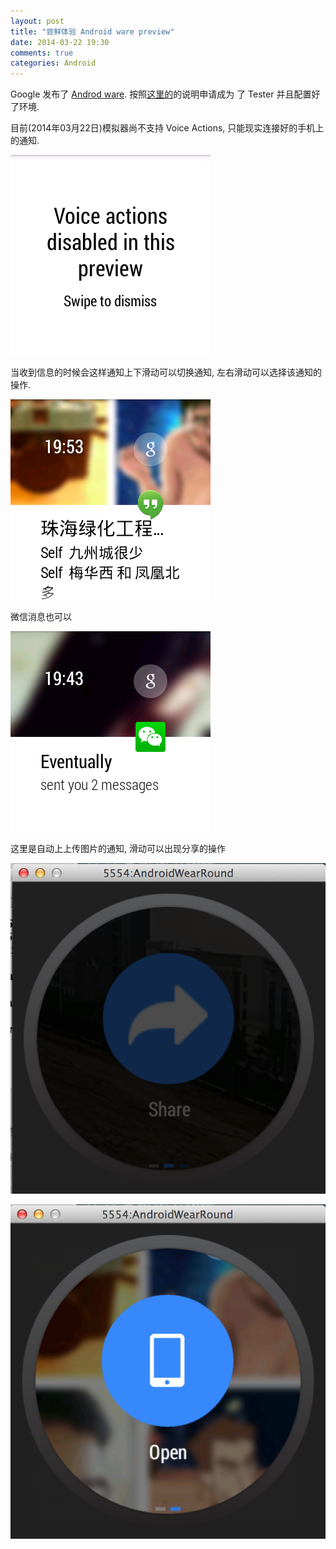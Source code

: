 ```yaml
---
layout: post
title: "尝鲜体验 Android ware preview"
date: 2014-03-22 19:30
comments: true
categories: Android 
---
```


Google 发布了 [Androd ware](http://developer.android.com/wear/index.html). 
按照[这里的](http://developer.android.com/wear/preview/start.html)的说明申请成为
了 Tester 并且配置好了环境.

目前(2014年03月22日)模拟器尚不支持 Voice Actions, 只能现实连接好的手机上的通知.

![no voice action](/image/android_ware_preview_no_voice_action.png)

当收到信息的时候会这样通知上下滑动可以切换通知, 左右滑动可以选择该通知的操作.

![Message Notify](/image/android_ware_preview_notify_sms.png)

微信消息也可以

![weixin Notify](/image/android_ware_preview_notify_weixin.png)

这里是自动上上传图片的通知, 滑动可以出现分享的操作

![Action](/image/android_ware_preview_action_1.png)

![](/image/android_ware_preview_action_2.png)


